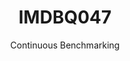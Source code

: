 ---
layout: default
title: IMDBQ047
subtitle: Continuous Benchmarking
selected: IMDB
expanded: Benchmarking
benchmark: /individual_results/IMDBQ047.html
---